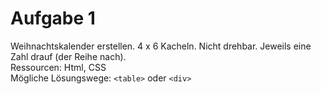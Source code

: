 # Aufgabe 1

Weihnachtskalender erstellen. 4 x 6 Kacheln. Nicht drehbar. Jeweils eine Zahl drauf (der Reihe nach).  
Ressourcen: Html, CSS  
Mögliche Lösungswege: `<table>` oder `<div>`